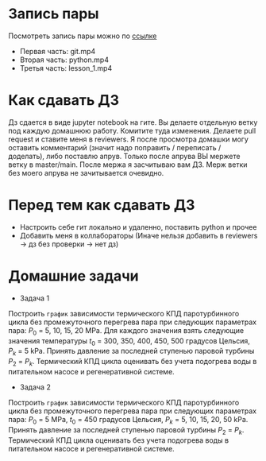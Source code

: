 # Запись пары

Посмотреть запись пары можно по [cсылке](https://drive.google.com/drive/folders/1UbFbb3RuKmxLBTH1MOlMJ0zYvwQSctls?usp=sharing)
* Первая часть: git.mp4
* Вторая часть: python.mp4
* Третья часть: lesson_1.mp4

# Как сдавать ДЗ

Дз сдается в виде jupyter notebook на гите. Вы делаете отдельную ветку под каждую домашнюю работу. Комитите туда изменения. Делаете pull request и ставите меня в reviewers. Я после просмотра домашки могу оставить комментарий (значит надо поправить / переписать / доделать), либо поставлю апрув. Только после апрува ВЫ мержете ветку в master/main. После мержа я засчитываю вам ДЗ. Мерж ветки без моего апрува не зачитывается очевидно. 

# Перед тем как сдавать ДЗ
* Настроить себе гит локально и удаленно, поставить python и прочее
* Добавить меня в коллабораторы (Иначе нельзя добавить в reviewers -> дз без проверки -> нет дз)

# Домашние задачи
* Задача 1

Построить `график` зависимости термического КПД паротурбинного цикла без промежуточного перегрева пара при следующих параметрах пара: $P_0$ = 5, 10, 15, 20 MPa. Для каждого значения взять следующие значения температуры $t_0$ = 300, 350, 400, 450, 500 градусов Цельсия, $P_k$ = 5 kPa. Принять давление за последней ступенью паровой турбины $P_2$ = $P_k$. Термический КПД цикла оценивать без учета подогрева воды в питательном насосе и регенеративной системе.
* Задача 2

Построить `график` зависимости термического КПД паротурбинного цикла без промежуточного перегрева пара при следующих параметрах пара: $P_0$ = 5 MPa, $t_0$ = 450 градусов Цельсия, $P_k$ = 5, 10, 15, 20, 50 kPa. Принять давление за последней ступенью паровой турбины $P_2$ = $P_k$. Термический КПД цикла оценивать без учета подогрева воды в питательном насосе и регенеративной системе.
